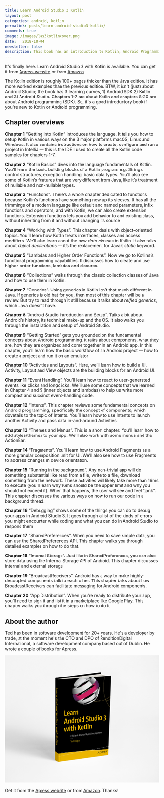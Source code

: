 ```yaml
---
title: Learn Android Studio 3 Kotlin
layout: post
categories: android, kotlin
permalink: posts/learn-android-studio3-kotlin/
comments: true
image: /images/las3kotlincover.png
date:   2018-10-04 
newsletter: false
description: This book has an introduction to Kotlin, Android Programming and of course, Android Studio IDE
---
```


It's finally here. Learn Android Studio 3 with Kotlin is available. You can get it from <a class="inline-button" href="https://www.apress.com/gp/book/9781484239063" target="_blank">Apress website</a> or from <a class="inline-button" href="https://www.amazon.com/Learn-Android-Studio-Kotlin-Development/dp/1484239067/ref=sr_1_1?ie=UTF8&qid=1539340099&sr=8-1&keywords=learn+android+studio+3+with+kotlin" target="_blank" >Amazon</a>. 

The Kotlin edition is roughly 100+ pages thicker than the Java edition. It has more worked examples than the previous edition. BTW, it isn't (just) about Android Studio; the book has 3 learning curves, 1) Android SDK 2) Kotlin and 3) Android Studio. Chapters 1-7 are about Kotlin and chapters 8-20 are about Android programming (SDK). So, it's a good introductory book if you're new to Kotlin or Android programming.

## Chapter overviews

**Chapter 1** “Getting into Kotlin” introduces the language. It tells you how to setup Kotlin in various ways on the 3 major platforms macOS, Linux and Windows.  It also contains instructions on how to create, configure and run a project in IntelliJ — this is the IDE I used to create all the Kotlin code samples for chapters 1-7.

**Chapter 2** “Kotlin Basics” dives into the language fundamentals of Kotlin. You’ll learn the basic building blocks of a Kotlin program e.g. Strings, control structures, exception handling, basic data types. You’ll also see some of Kotlin’s features that are very different from Java, like it’s treatment of nullable and non-nullable types.

**Chapter 3** “Functions”. There’s a whole chapter dedicated to functions because Kotlin’s functions have something new up its sleeves. It has all the trimmings of a modern language like default and named parameters, infix functions and operators; and with Kotlin, we can also create extension functions. Extension functions lets you add behavior to and existing class, without inheriting from it and without changing its source

**Chapter 4** “Working with Types”. This chapter deals with object-oriented topics. You’ll learn how Kotlin treats interfaces, classes and access modifiers. We’ll also learn about the new *data classes* in Kotlin. It also talks about *object declarations* — it’s the replacement for Java’s *static* keyword. 

**Chapter 5** “Lambdas and Higher Order Functions”.  Now we go to Kotlins’s functional programming capabilities. It discusses how to create and use higher-order functions, lambdas and closures.

**Chapter 6** “Collections” walks through the classic collection classes of Java and how to use them in Kotlin.

**Chapter 7** “Generics”. Using generics in Kotlin isn’t that much different in Java. If generics is old hat for you, then most of this chapter will be a review. But try to read through it still because it talks about *reified generics*, which Java doesn’t have.

**Chapter 8** “Android Studio Introduction and Setup”.  Talks a bit about Android’s history, its technical make-up and the OS. It also walks you through the installation and setup of Android Studio.

**Chapter 9** “Getting Started” gets you grounded on the fundamental concepts about Android programming. It talks about components, what they are, how they are organized and come together in an Android app. In this chapter, you’ll learn how the basic workflow of an Android project — how to create a project and run it on an emulator

**Chapter 10** “Activities and Layouts”. Here, we’ll learn how to build a UI. Activity, Layout and View objects are the building blocks for an Android UI.

**Chapter 11** “Event Handling”. You’ll learn how to react to user-generated events like clicks and longclicks. We’ll use some concepts that we learned in Chapter 4 and 5 (inner objects and lambdas) to help us write more compact and succinct event-handling code.

**Chapter 12** “Intents”.  This chapter reviews some fundamental concepts on Android programming, specifically the concept of components; which dovetails to the topic of Intents. You’ll learn how to use Intents to launch another Activity and pass data in-and-around Activities 

**Chapter 13** “Themes and Menus”. This is a short chapter. You’ll learn how to add styles/themes to your app. We’ll also work with some menus and the ActionBar. 

**Chapter 14** “Fragments”.  You’ll learn how to use Android Fragments as a more granular composition unit for UI. We’ll also see how to use Fragments to address changes in device orientation.

**Chapter 15** “Running in the background”. Any non-trivial app will do something substantial like read from a file, write to a file, download something from the network. These activities will likely take more than 16ms to execute (you’ll learn why 16ms should be the upper limit and why you should not exceed it). When that happens, the user will see and feel “jank”.  This chapter discusses the various ways on how to run our code in a background thread.

**Chapter 16** “Debugging” shows some of the things you can do to debug your apps in Android Studio 3. It goes through a list of the kinds of errors you might encounter while coding and what you can do in Android Studio to respond them 

**Chapter 17** “SharedPreferences”. When you need to save simple data, you can use the SharedPreferences API. This chapter walks you through detailed examples on how to do that.

**Chapter 18** “Internal Storage”. Just like in SharedPreferences, you can also store data using the Internal Storage API of Android. This chapter discusses internal and external storage 

**Chapter 19** “BroadcastReceivers”. Android has a way to make highly-decoupled components talk to each other. This chapter talks about how BroadcastReceivers can facilitate messaging for Android components.  

**Chapter 20** “App Distribution”. When you’re ready to distribute your app, you’ll need to sign it and list it in a marketplace like Google Play. This chapter walks you through the steps on how to do it

## About the author

Ted has been in software development for 20+ years. He's a developer by trade, at the moment he's the CTO and DPO of RenditionDigital International, a software development company based out of Dublin. He wrote a couple of books for Apress.

![](/images/las3kotlinwhite.jpg)

Get it from the <a class="inline-button" href="https://www.apress.com/gp/book/9781484239063" target="_blank">Apress website</a> or from <a class="inline-button" href="https://www.amazon.com/Learn-Android-Studio-Kotlin-Development/dp/1484239067/ref=sr_1_1?ie=UTF8&qid=1539340099&sr=8-1&keywords=learn+android+studio+3+with+kotlin" target="_blank" >Amazon</a>. Thanks!
